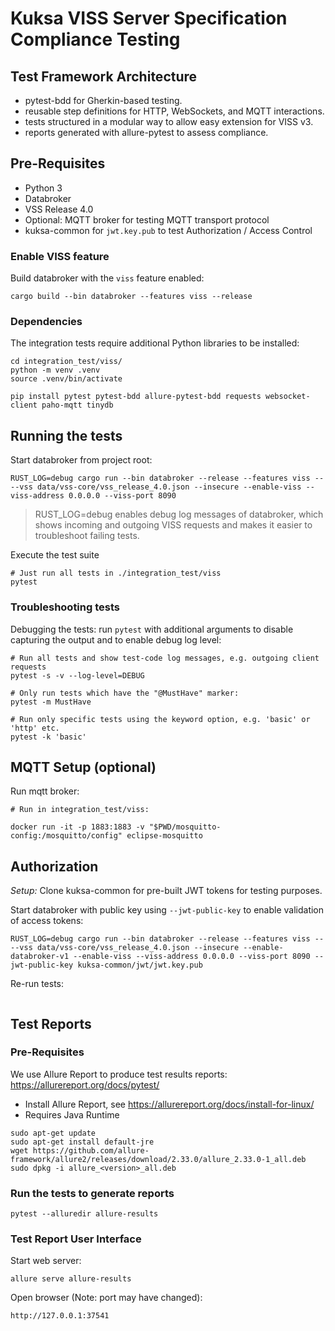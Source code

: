 # Kuksa VISS Server Specification Compliance Testing

## Test Framework Architecture

- pytest-bdd for Gherkin-based testing.
- reusable step definitions for HTTP, WebSockets, and MQTT interactions.
- tests structured in a modular way to allow easy extension for VISS v3.
- reports generated with allure-pytest to assess compliance.

## Pre-Requisites

- Python 3
- Databroker
- VSS Release 4.0
- Optional: MQTT broker for testing MQTT transport protocol
- kuksa-common for `jwt.key.pub` to test Authorization / Access Control

### Enable VISS feature

Build databroker with the `viss` feature enabled:

```
cargo build --bin databroker --features viss --release
```

### Dependencies

The integration tests require additional Python libraries to be installed:

```
cd integration_test/viss/
python -m venv .venv
source .venv/bin/activate

pip install pytest pytest-bdd allure-pytest-bdd requests websocket-client paho-mqtt tinydb
```

## Running the tests

Start databroker from project root:
```
RUST_LOG=debug cargo run --bin databroker --release --features viss -- --vss data/vss-core/vss_release_4.0.json --insecure --enable-viss --viss-address 0.0.0.0 --viss-port 8090
```

> RUST_LOG=debug enables debug log messages of databroker, which shows incoming and outgoing VISS requests and makes it easier to troubleshoot failing tests.

Execute the test suite
```
# Just run all tests in ./integration_test/viss
pytest
```

### Troubleshooting tests

Debugging the tests: run `pytest` with additional arguments to disable capturing the output and to enable debug log level:
```
# Run all tests and show test-code log messages, e.g. outgoing client requests
pytest -s -v --log-level=DEBUG

# Only run tests which have the "@MustHave" marker:
pytest -m MustHave

# Run only specific tests using the keyword option, e.g. 'basic' or 'http' etc.
pytest -k 'basic'
```

## MQTT Setup (optional)

Run mqtt broker:
```
# Run in integration_test/viss:

docker run -it -p 1883:1883 -v "$PWD/mosquitto-config:/mosquitto/config" eclipse-mosquitto
```

## Authorization

_Setup:_ Clone kuksa-common for pre-built JWT tokens for testing purposes.

Start databroker with public key using `--jwt-public-key` to enable validation of access tokens:

```
RUST_LOG=debug cargo run --bin databroker --release --features viss -- --vss data/vss-core/vss_release_4.0.json --insecure --enable-databroker-v1 --enable-viss --viss-address 0.0.0.0 --viss-port 8090 --jwt-public-key kuksa-common/jwt/jwt.key.pub
```

Re-run tests:
```
```

## Test Reports

### Pre-Requisites

We use Allure Report to produce test results reports: https://allurereport.org/docs/pytest/

- Install Allure Report, see https://allurereport.org/docs/install-for-linux/
- Requires Java Runtime

```
sudo apt-get update
sudo apt-get install default-jre
wget https://github.com/allure-framework/allure2/releases/download/2.33.0/allure_2.33.0-1_all.deb
sudo dpkg -i allure_<version>_all.deb
```

### Run the tests to generate reports

```
pytest --alluredir allure-results
```

### Test Report User Interface

Start web server:
```
allure serve allure-results
```

Open browser (Note: port may have changed):
```
http://127.0.0.1:37541
```
